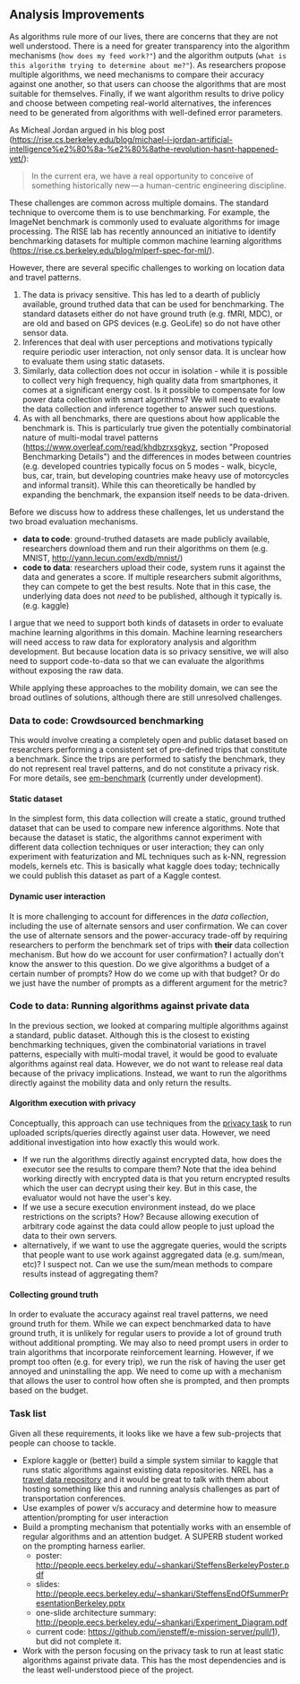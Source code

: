 ## Analysis Improvements ##
As algorithms rule more of our lives, there are concerns that they are not well
understood. There is a need for greater transparency into the algorithm
mechanisms (`how does my feed work?"`) and the algorithm outputs (`what is
this algorithm trying to determine about me?"`).  As researchers propose
multiple algorithms, we need mechanisms to compare their accuracy against one
another, so that users can choose the algorithms that are most suitable for
themselves.  Finally, if we want algorithm results to drive policy and choose
between competing real-world alternatives, the inferences need to be generated
from algorithms with well-defined error parameters.

As Micheal Jordan argued in his blog post (https://rise.cs.berkeley.edu/blog/michael-i-jordan-artificial-intelligence%e2%80%8a-%e2%80%8athe-revolution-hasnt-happened-yet/):

> In the current era, we have a real opportunity to conceive of something
> historically new — a human-centric engineering discipline.

These challenges are common across multiple domains. The standard technique to
overcome them is to use benchmarking. For example, the ImageNet benchmark is
commonly used to evaluate algorithms for image processing. The RISE lab has
recently announced an initiative to identify benchmarking datasets for multiple
common machine learning algorithms (https://rise.cs.berkeley.edu/blog/mlperf-spec-for-ml/).

However, there are several specific challenges to working on location data and
travel patterns.
1. The data is privacy sensitive. This has led to a dearth of publicly
available, ground truthed data that can be used for benchmarking. The standard
datasets either do not have ground truth (e.g. fMRI, MDC), or are old and based
on GPS devices (e.g. GeoLife) so do not have other sensor data.
2. Inferences that deal with user perceptions and motivations typically require
periodic user interaction, not only sensor data. It is unclear how to evaluate
them using static datasets.
3. Similarly, data collection does not occur in isolation - while it is
possible to collect very high frequency, high quality data from smartphones, it
comes at a significant energy cost. Is it possible to compensate for low power
data collection with smart algorithms? We will need to evaluate the data
collection and inference together to answer such questions.
4. As with all benchmarks, there are questions about how applicable the
benchmark is. This is particularly true given the potentially combinatorial
nature of multi-modal travel patterns (https://www.overleaf.com/read/khdbzrxsgkyz, section "Proposed Benchmarking Details") and the differences in modes between
countries (e.g. developed countries typically focus on 5 modes - walk, bicycle,
bus, car, train, but developing countries make heavy use of motorcycles and
informal transit). While this can theoretically be handled by expanding the
benchmark, the expansion itself needs to be data-driven.

Before we discuss how to address these challenges, let us understand the 
two broad evaluation mechanisms.
- **data to code**: ground-truthed datasets are made publicly available,
  researchers download them and run their algorithms on them (e.g. MNIST,
  http://yann.lecun.com/exdb/mnist/)
- **code to data**: researchers upload their code, system runs it against the data
  and generates a score. If multiple researchers submit algorithms, they can
  compete to get the best results. Note that in this case, the underlying data
  does not _need_ to be published, although it typically is. (e.g. kaggle)

I argue that we need to support both kinds of datasets in order to evaluate
machine learning algorithms in this domain. Machine learning researchers will
need access to raw data for exploratory analysis and algorithm development. But
because location data is so privacy sensitive, we will also need to support
code-to-data so that we can evaluate the algorithms without exposing the raw
data.

While applying these approaches to the mobility domain, we can see the broad outlines of solutions,
although there are still unresolved challenges.

### Data to code: Crowdsourced benchmarking ###
This would involve creating a completely open and public dataset based on
researchers performing a consistent set of pre-defined trips that constitute a
benchmark. Since the trips are performed to satisfy the benchmark, they do not
represent real travel patterns, and do not constitute a privacy risk. For more
details, see [em-benchmark](https://www.overleaf.com/read/khdbzrxsgkyz) (currently
under development).

#### Static dataset ####
In the simplest form, this data collection will create a static, ground truthed
dataset that can be used to compare new inference algorithms. Note
that because the dataset is static, the algorithms cannot experiment with
different data collection techniques or user interaction; they can only experiment
with featurization and ML techniques such as k-NN, regression models, kernels etc.
This is basically what kaggle does today; technically we could publish this dataset
as part of a Kaggle contest.

#### Dynamic user interaction ####
It is more challenging to account for differences in the _data collection_,
including the use of alternate sensors and user confirmation. We can cover the
use of alternate sensors and the power-accuracy trade-off by requiring
researchers to perform the benchmark set of trips with **their** data collection
mechanism. But how do we account for user confirmation? I actually don't know
the answer to this question. Do we give algorithms a budget of a certain number
of prompts? How do we come up with that budget? Or do we just have the number
of prompts as a different argument for the metric?

### Code to data: Running algorithms against private data ###
In the previous section, we looked at comparing multiple algorithms against a
standard, public dataset. Although this is the closest to existing benchmarking
techniques, given the combinatorial variations in travel patterns, especially with multi-modal
travel, it would be good to evaluate algorithms against real data. However, we
do not want to release real data because of the privacy implications. Instead,
we want to run the algorithms directly against the mobility data and only
return the results.

#### Algorithm execution with privacy ####
Conceptually, this approach can use techniques from the [privacy
task](privacy.md) to run uploaded scripts/queries directly against user data.
However, we need additional investigation into how exactly this would work.

- If we run the algorithms directly against encrypted data, how does the
  executor see the results to compare them? Note that the idea behind working
  directly with encrypted data is that you return encrypted results which the
  user can decrypt using their key. But in this case, the evaluator would not
  have the user's key.
- If we use a secure execution environment instead, do we place restrictions on
  the scripts? How? Because allowing execution of arbitrary code against the data
  could allow people to just upload the data to their own servers.
- alternatively, if we want to use the aggregate queries, would the scripts
  that people want to use work against aggregated data (e.g.  sum/mean, etc)? I
  suspect not. Can we use the sum/mean methods to compare results instead of
  aggregating them?

#### Collecting ground truth ####
In order to evaluate the accuracy against real travel patterns, we need ground
truth for them. While we can expect benchmarked data to have ground truth, it
is unlikely for regular users to provide a lot of ground truth without 
additional prompting. We may also to need prompt users in order to train algorithms
that incorporate reinforcement learning. However, if we prompt too often (e.g. for every trip),
we run the risk of having the user get annoyed and uninstalling the app. We need to
come up with a mechanism that allows the user to control how often she is prompted,
and then prompts based on the budget.

### Task list ###
Given all these requirements, it looks like we have a few sub-projects that
people can choose to tackle.
- Explore kaggle or (better) build a simple system similar to kaggle that runs
  static algorithms against existing data repositories. NREL has a [travel data
  repository](https://www.nrel.gov/transportation/secure-transportation-data/tsdc-about.html)
  and it would be great to talk with them about hosting something like this and running
  analysis challenges as part of transportation conferences.
- Use examples of power v/s accuracy and determine how to measure
  attention/prompting for user interaction
- Build a prompting mechanism that potentially works with an ensemble of
  regular algorithms and an attention budget. A SUPERB student worked on the
  prompting harness earlier.
  - poster: http://people.eecs.berkeley.edu/~shankari/SteffensBerkeleyPoster.pdf
  - slides: http://people.eecs.berkeley.edu/~shankari/SteffensEndOfSummerPresentationBerkeley.pptx
  - one-slide architecture summary: http://people.eecs.berkeley.edu/~shankari/Experiment_Diagram.pdf
  - current code: https://github.com/jensteff/e-mission-server/pull/1), but did not complete it.
- Work with the person focusing on the privacy task to run at least static
  algorithms against private data. This has the most dependencies and is the
  least well-understood piece of the project.
